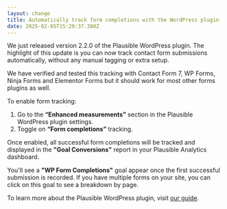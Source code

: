 ```yaml
---
layout: change
title: Automatically track form completions with the WordPress plugin
date: 2025-02-05T15:29:37.380Z
---
```

We just released version 2.2.0 of the Plausible WordPress plugin. The highlight of this update is you can now track contact form submissions automatically, without any manual tagging or extra setup.

We have verified and tested this tracking with Contact Form 7, WP Forms, Ninja Forms and Elementor Forms but it should work for most other forms plugins as well.

To enable form tracking:

1. Go to the **“Enhanced measurements”** section in the Plausible WordPress plugin settings.
2. Toggle on **“Form completions”** tracking.

Once enabled, all successful form completions will be tracked and displayed in the **"Goal Conversions"** report in your Plausible Analytics dashboard.

You'll see a **"WP Form Completions"** goal appear once the first successful submission is recorded. If you have multiple forms on your site, you can click on this goal to see a breakdown by page.

T﻿o learn more about the Plausible WordPress plugin, visit [our guide](https://plausible.io/wordpress-analytics-plugin).